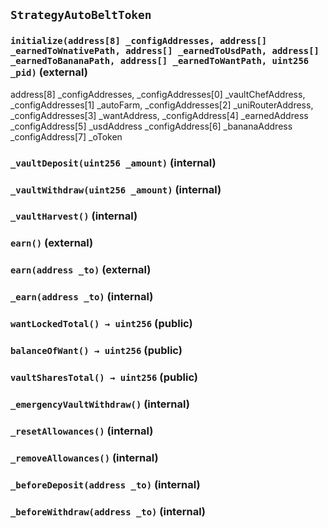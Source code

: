 ## `StrategyAutoBeltToken`






### `initialize(address[8] _configAddresses, address[] _earnedToWnativePath, address[] _earnedToUsdPath, address[] _earnedToBananaPath, address[] _earnedToWantPath, uint256 _pid)` (external)

address[8] _configAddresses,
        _configAddresses[0] _vaultChefAddress,
        _configAddresses[1] _autoFarm,
        _configAddresses[2] _uniRouterAddress,
        _configAddresses[3]  _wantAddress,
        _configAddress[4]  _earnedAddress
        _configAddress[5]  _usdAddress
        _configAddress[6]  _bananaAddress
        _configAddress[7]  _oToken



### `_vaultDeposit(uint256 _amount)` (internal)





### `_vaultWithdraw(uint256 _amount)` (internal)





### `_vaultHarvest()` (internal)





### `earn()` (external)





### `earn(address _to)` (external)





### `_earn(address _to)` (internal)





### `wantLockedTotal() → uint256` (public)





### `balanceOfWant() → uint256` (public)





### `vaultSharesTotal() → uint256` (public)





### `_emergencyVaultWithdraw()` (internal)





### `_resetAllowances()` (internal)





### `_removeAllowances()` (internal)





### `_beforeDeposit(address _to)` (internal)





### `_beforeWithdraw(address _to)` (internal)






